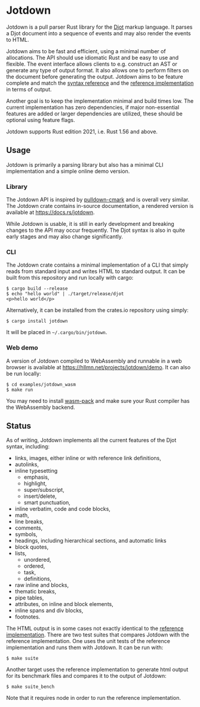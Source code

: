 # Jotdown

Jotdown is a pull parser Rust library for the [Djot][djot] markup language. It
parses a Djot document into a sequence of events and may also render the events
to HTML.

Jotdown aims to be fast and efficient, using a minimal number of allocations.
The API should use idiomatic Rust and be easy to use and flexible. The event
interface allows clients to e.g. construct an AST or generate any type of
output format. It also allows one to perform filters on the document before
generating the output. Jotdown aims to be feature complete and match the
[syntax reference][djot-syntax] and the [reference implementation][djot-js] in
terms of output.

Another goal is to keep the implementation minimal and build times low. The
current implementation has zero dependencies, if major non-essential features
are added or larger dependencies are utilized, these should be optional using
feature flags.

Jotdown supports Rust edition 2021, i.e. Rust 1.56 and above.

[djot]: https://djot.net
[djot-syntax]: https://htmlpreview.github.io/?https://github.com/jgm/djot/blob/master/doc/syntax.html
[djot-js]: https://github.com/jgm/djot.js

## Usage

Jotdown is primarily a parsing library but also has a minimal CLI
implementation and a simple online demo version.

### Library

The Jotdown API is inspired by [pulldown-cmark] and is overall very similar.
The Jotdown crate contains in-source documentation, a rendered version is
available at <https://docs.rs/jotdown>.

While Jotdown is usable, it is still in early development and breaking changes
to the API may occur frequently. The Djot syntax is also in quite early stages
and may also change significantly.

[pulldown-cmark]: https://github.com/raphlinus/pulldown-cmark

### CLI

The Jotdown crate contains a minimal implementation of a CLI that simply reads
from standard input and writes HTML to standard output. It can be built from
this repository and run locally with cargo:

```
$ cargo build --release
$ echo "hello world" | ./target/release/djot
<p>hello world</p>
```

Alternatively, it can be installed from the crates.io repository using simply:

```
$ cargo install jotdown
```

It will be placed in `~/.cargo/bin/jotdown`.

### Web demo

A version of Jotdown compiled to WebAssembly and runnable in a web browser is
available at <https://hllmn.net/projects/jotdown/demo>. It can also be run
locally:

```
$ cd examples/jotdown_wasm
$ make run
```

You may need to install [wasm-pack] and make sure your Rust compiler has the
WebAssembly backend.

[wasm-pack]: https://rustwasm.github.io/wasm-pack/

## Status

As of writing, Jotdown implements all the current features of the Djot syntax,
including:

- links, images, either inline or with reference link definitions,
- autolinks,
- inline typesetting
    - emphasis,
    - highlight,
    - super/subscript,
    - insert/delete,
    - smart punctuation,
- inline verbatim, code and code blocks,
- math,
- line breaks,
- comments,
- symbols,
- headings, including hierarchical sections, and automatic links
- block quotes,
- lists,
    - unordered,
    - ordered,
    - task,
    - definitions,
- raw inline and blocks,
- thematic breaks,
- pipe tables,
- attributes, on inline and block elements,
- inline spans and div blocks,
- footnotes.

The HTML output is in some cases not exactly identical to the [reference
implementation][djot-js]. There are two test suites that compares Jotdown with
the reference implementation. One uses the unit tests of the reference
implementation and runs them with Jotdown. It can be run with:

```
$ make suite
```

Another target uses the reference implementation to generate html output for
its benchmark files and compares it to the output of Jotdown:

```
$ make suite_bench
```

Note that it requires node in order to run the reference implementation.
